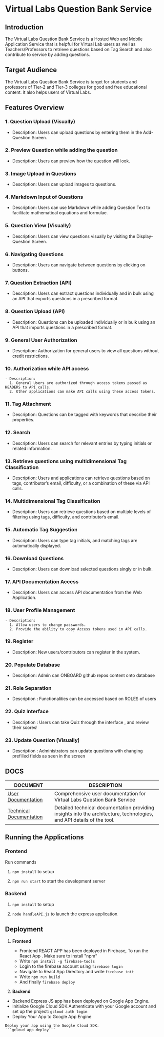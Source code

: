 # Virtual Labs Question Bank Service

## Introduction

The Virtual Labs Question Bank Service is a Hosted Web and Mobile Application Service that is helpful for Virtual Lab users as well as Teachers/Professors to retrieve questions based on Tag Search and also contribute to service by adding questions.
  

## Target Audience

The Virtual Labs Question Bank Service is target for students and professors of Tier-2 and Tier-3 colleges for good and free educational content. It also helps users of Virtual Labs.

## Features Overview

### 1. Question Upload (Visually)
- Description: Users can upload questions by entering them in the Add-Question Screen.

### 2. Preview Question while adding the question
- Description: Users can preview how the question will look.

### 3. Image Upload in Questions
- Description: Users can upload images to questions.

### 4. Markdown Input of Questions
- Description: Users can use Markdown while adding Question Text to facilitate mathematical equations and formulae.

### 5. Question View (Visually)
- Description: Users can view questions visually by visiting the Display-Question Screen.

### 6. Navigating Questions
- Description: Users can navigate between questions by clicking on buttons.

### 7. Question Extraction (API)
- Description: Users can extract questions individually and in bulk using an API that exports questions in a prescribed format.

### 8. Question Upload (API)
- Description: Questions can be uploaded individually or in bulk using an API that imports questions in a prescribed format.

### 9. General User Authorization
- Description: Authorization for general users to view all questions without credit restrictions.

### 10. Authorization while API access
    - Description:
      1. General Users are authorized through access tokens passed as HEADERS to API calls.
      2. Other applications can make API calls using these access tokens.

### 11. Tag Attachment
- Description: Questions can be tagged with keywords that describe their properties.

### 12. Search
- Description: Users can search for relevant entries by typing initials or related information.

### 13. Retrieve questions using multidimensional Tag Classification
- Description: Users and applications can retrieve questions based on tags, contributor’s email, difficulty, or a combination of these via API calls.

### 14. Multidimensional Tag Classification
- Description: Users can retrieve questions based on multiple levels of filtering using tags, difficulty, and contributor’s email.

### 15. Automatic Tag Suggestion
- Description: Users can type tag initials, and matching tags are automatically displayed.

### 16. Download Questions
- Description: Users can download selected questions singly or in bulk.

### 17. API Documentation Access
- Description: Users can access API documentation from the Web Application.

### 18. User Profile Management
    - Description:
      1. Allow users to change passwords.
      2. Provide the ability to copy Access tokens used in API calls.

### 19. Register
- Description: New users/contributors can register in the system.

### 20. Populate Database
- Description: Admin can ONBOARD github repos content onto database

### 21. Role Separation 
- Description : Functionalities can be accessed based on ROLES of users

### 22. Quiz Interface
- Description : Users can take Quiz through the interface , and review their scores!

### 23. Update Question (Visually)
- Description : Administrators can update questions with changing prefilled fields as seen in the screen 

## DOCS

| DOCUMENT                                      | DESCRIPTION                                                                                                           |
| --------------------------------------------- | --------------------------------------------------------------------------------------------------------------------- |
| [User Documentation](./docs/user_doc.md)      | Comprehensive user documentation for Virtual Labs Question Bank Service
| [Technical Documentation](./docs/tech_doc.md) | Detailed technical documentation providing insights into the architecture, technologies, and API details of the tool. |

## Running the Applications

### Frontend
Run commands

1. ```npm install``` to setup

2. ```npm run start``` to start the development server

### Backend

1. ```npm install``` to setup

2. ```node handleAPI.js``` to launch the express application.

## Deployment 

1. **Frontend**
   - Frontend REACT APP has been deployed in Firebase, 
     To run the React App . Make sure to install "npm" 
   - Write ```npm install -g firebase-tools```
   - Login to the firebase account using ```firebase login```
   - Navigate to React App Directory and write 
     ``` firebase init ```
   - Write ```npm run build```
   - And finally ```firebase deploy```
   

 2. **Backend**
   - Backend Express JS app has been deployed on Google App Engine.
   - Initialize Google Cloud SDK.Authenticate with your Google account and set up the project:
    ```gcloud auth login```
   - Deploy Your App to Google App Engine

    Deploy your app using the Google Cloud SDK:
    ```gcloud app deploy```





